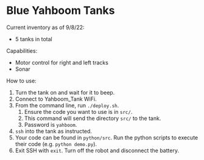 # Blue Yahboom Tanks
Current inventory as of 9/8/22:
- 5 tanks in total

Capabilities:
- Motor control for right and left tracks
- Sonar

How to use:
1. Turn the tank on and wait for it to beep.
2. Connect to Yahboom_Tank WiFi.
4. From the command line, run `./deploy.sh`.
    1. Ensure the code you want to use is in `src/`.
    2. This command will send the directory `src/` to the tank.
    3. Password is `yahboom`.
5. `ssh` into the tank as instructed.
6. Your code can be found in `python/src`. Run the python scripts to execute their code (e.g. `python demo.py`).
7. Exit SSH with `exit`. Turn off the robot and disconnect the battery.
